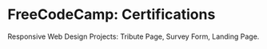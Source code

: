# FreeCodeCamp: Certifications 

Responsive Web Design Projects: Tribute Page, Survey Form, Landing Page.